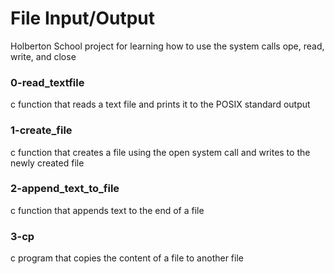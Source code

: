 # File Input/Output
Holberton School project for learning how to use the system calls ope, read, write, and close
### 0-read_textfile
c function that reads a text file and prints it to the POSIX standard output
### 1-create_file
c function that creates a file using the open system call and writes to the newly created file
### 2-append_text_to_file
c function that appends text to the end of a file
### 3-cp
c program that copies the content of a file to another file
